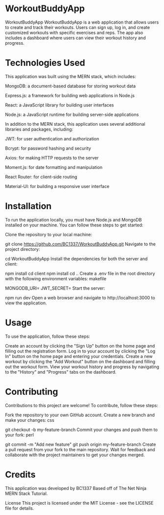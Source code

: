 # WorkoutBuddyApp
 
WorkoutBuddyApp
WorkoutBuddyApp is a web application that allows users to create and track their workouts. Users can sign up, log in, and create customized workouts with specific exercises and reps. The app also includes a dashboard where users can view their workout history and progress.

# Technologies Used
This application was built using the MERN stack, which includes:

MongoDB: a document-based database for storing workout data

Express.js: a framework for building web applications in Node.js

React: a JavaScript library for building user interfaces

Node.js: a JavaScript runtime for building server-side applications

In addition to the MERN stack, this application uses several additional libraries and packages, including:

JWT: for user authentication and authorization

Bcrypt: for password hashing and security

Axios: for making HTTP requests to the server

Moment.js: for date formatting and manipulation

React Router: for client-side routing

Material-UI: for building a responsive user interface

# Installation
To run the application locally, you must have Node.js and MongoDB installed on your machine. You can follow these steps to get started:

Clone the repository to your local machine:

git clone https://github.com/BC1337/WorkoutBuddyApp.git
Navigate to the project directory:

cd WorkoutBuddyApp
Install the dependencies for both the server and client:

npm install
cd client
npm install
cd ..
Create a .env file in the root directory with the following environment variables:
makefile

MONGODB_URI=<your MongoDB connection string>
JWT_SECRET=<your JWT secret key>
Start the server:

npm run dev
Open a web browser and navigate to http://localhost:3000 to view the application.


# Usage
To use the application, follow these steps:

Create an account by clicking the "Sign Up" button on the home page and filling out the registration form.
Log in to your account by clicking the "Log In" button on the home page and entering your credentials.
Create a new workout by clicking the "Add Workout" button on the dashboard and filling out the workout form.
View your workout history and progress by navigating to the "History" and "Progress" tabs on the dashboard.

# Contributing
Contributions to this project are welcome! To contribute, follow these steps:

Fork the repository to your own GitHub account.
Create a new branch and make your changes:
css

git checkout -b my-feature-branch
Commit your changes and push them to your fork:
perl

git commit -m "Add new feature"
git push origin my-feature-branch
Create a pull request from your fork to the main repository.
Wait for feedback and collaborate with the project maintainers to get your changes merged.
# Credits
This application was developed by BC1337 Based off of The Net Ninja MERN Stack Tutorial.

License
This project is licensed under the MIT License - see the LICENSE file for details.
